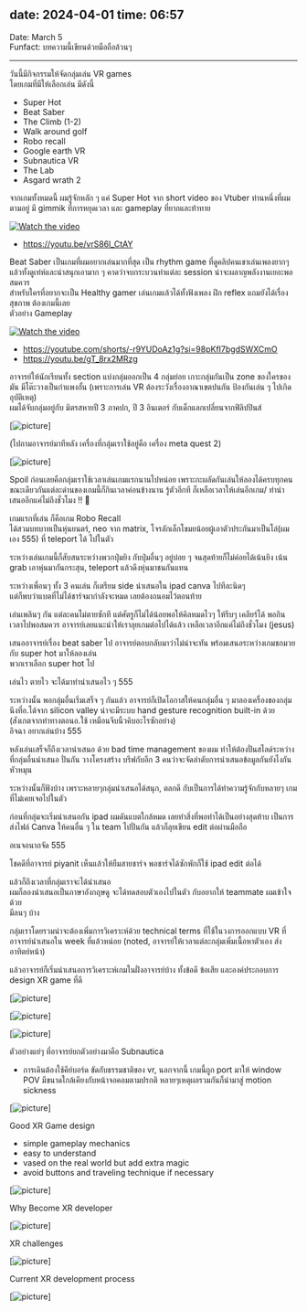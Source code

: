 date: 2024-04-01
time: 06:57
---

Date: March 5  
Funfact: บทความนี้เขียนด้วยมือถือล้วนๆ   

---
วันนี้มีกิจกรรมให้จัดกลุ่มเล่น VR games  
โดยเกมที่มีให้เลือกเล่น มีดังนี้   
- Super Hot 
- Beat Saber
- The Climb (1-2)
- Walk around golf
- Robo recall
- Google earth VR
- Subnautica VR
- The Lab
- Asgard wrath 2


จากเกมทั้งหมดนี้ ผมรู้จักหลัก ๆ แค่ Super Hot จาก short video ของ Vtuber ท่านหนึ่งที่ผมตามอยู่ มี gimmik ที่การหยุดเวลา และ gameplay ที่ยากและท้าทาย  

[![Watch the video](https://cdn1.epicgames.com/908bed122ba84c4a908ee1e14da401c3/offer/545c9ed2-051a-4548-8203-676ea9ccc62b-2560x1440-50a78bf68aecdf1a565ab646ce463eae.jpg)](https://youtu.be/vrS86l_CtAY)

- https://youtu.be/vrS86l_CtAY

Beat Saber เป็นเกมที่ผมอยากเล่นมากที่สุด เป็น rhythm game ที่ดูคลิปคนเขาเล่นเพลงยากๆ แล้วทั้งดูเท่ห์และน่าสนุกเอามาก ๆ คาดว่าจบกระบวนท่าแต่ละ session น่าจะผลาญพลังงานเยอะพอสมควร   
สำหรับใครที่อยากจะเป็น Healthy gamer เล่นเกมแล้วได้ทั้งฟังเพลง ฝึก reflex แถมยังได้เรื่องสุขภาพ ต้องเกมนี้เลย  
ตัวอย่าง Gameplay  



[![Watch the video](https://img.youtube.com/vi/gT_8rx2MRzg/maxresdefault.jpg)](https://youtu.be/gT_8rx2MRzg)

- https://youtube.com/shorts/-r9YUDoAz1g?si=98pKfI7bgdSWXCmO
- https://youtu.be/gT_8rx2MRzg

อาจารย์ให้นักเรียนทั้ง section แบ่งกลุ่มออกเป็น 4 กลุ่มย่อย เกาะกลุ่มกันเป็น zone ของใครของมัน มีโต๊ะวางเป็นกำแพงกั้น (เพราะการเล่น VR ต้องระวังเรื่องอาณาเขตปนกัน ป้องกันเล่น ๆ ไปเกิดอุบัติเหตุ)  
ผมได้จับกลุ่มอยู่กับ มิตรสหายปี 3 ภาคปก, ปี 3 อินเตอร์ กับเด็กแลกเปลี่ยนจากฟิลิปปินส์   

[![picture](https://github.com/efhai2408/Blog/blob/main/pics/CPE375-080/20240305_094701.jpg)] 


(ไปถามอาจารย์มาทีหลัง เครื่องที่กลุ่มเราใช้อยู่คือ เครื่อง meta quest 2)  

[![picture](https://github.com/efhai2408/Blog/blob/main/pics/CPE375-080/20240305_111148.jpg)] 




Spoil ก่อนเลยคือกลุ่มเราใช้เวลาเล่นเกมแรกนานไปหน่อย เพราะกะผลัดกันเล่นให้ลองได้ครบทุกคน ขณะเดียวกันแต่ละด่านของเกมนี้ก็กินเวลาค่อนข้างนาน รู้ตัวอีกที ก็เหลือเวลาให้เล่นอีกเกม/ ทำนำเสนออีกแค่ไม่ถึงชั่วโมง !! 🥶  

เกมแรกที่เล่น ก็คือเกม Robo Recall   
ได้สวมบทบาทเป็นหุ่นยนตร์, neo จาก matrix, โจรลักเล็กโขมยน้อยผู้เอาตัวประกันมาเป็นโล่(ผมเอง 555) ที่ teleport ได้ ไปในตัว  

ระหว่างเล่นเกมนี้ก็สับสนระหว่างพวกปุ่มยิง กับปุ่มอื่นๆ อยู่บ่อย ๆ จนสุดท้ายก็ไม่ค่อยได้เน้นยิง เน้น grab เอาหุ่นมากันกระสุน, teleport แล้วดึงหุ่นมาชนกันแทน  

ระหว่างเพื่อนๆ ทั้ง 3 คนเล่น ก็เตรียม side นำเสนอใน ipad canva ไปทีละนิดๆ   
แต่ก็พบว่าแบตที่ไม่ได้ชาร์จมากำลังจะหมด เลยต้องถนอมไว้ตอนท้าย   

เล่นเพลินๆ กัน แต่ละคนไม่ตายซักที แต่ศัตรูก็ไม่ได้น้อยพอให้คิลหมดไวๆ ให้รีบๆ เคลียร์ได้ พอกินเวลาไปพอสมควร อาจารย์เลยแนะนำให้เราลุยเกมต่อไปได้แล้ว เหลือเวลาอีกแค่ไม่ถึงชั่วโมง (jesus)  

เสนออาจารย์เรื่อง beat saber ไป อาจารย์ตอบกลับมาว่าไม่น่าจะทัน พร้อมเสนอระหว่างเกมชกมวย กับ super hot มาให้ลองเล่น  
พวกเราเลือก super hot ไป   

เล่นไว ตายไว จะได้มาทำนำเสนอไว ๆ 555  

ระหว่างนั้น พอกลุ่มอื่นเริ่มเสร็จ ๆ กันแล้ว อาจารย์ก็เปิดโอกาสให้คนกลุ่มอื่น ๆ มาลองเครื่องของกลุ่มนึงที่อ.ได้จาก silicon valley น่าจะมีระบบ hand gesture recognition built-in ด้วย (สังเกตจากท่าทางตอนอ.ใช้ เหมือนจีบนิ้วคิบอะไรซักอย่าง)   
อิจฉา อยากเล่นบ้าง 555   

หลังเล่นเสร็จก็ถึงเวลานำเสนอ
ด้วย bad time management ของผม ทำให้ต้องปั่นสไลด์ระหว่างที่กลุ่มอื่นนำเสนอ ปั่นกัน วางโครงสร้าง บรีฟกับอีก 3 คนว่าจะจัดลำดับการนำเสนอข้อมูลกันยังไงกันหัวหมุน  

ระหว่างนั้นก็ฟังบ้าง เพราะหลายๆกลุ่มนำเสนอได้สนุก, ตลกดี กับเป็นการได้ทำความรู้จักกับหลายๆ เกมที่ไม่เคยเจอไปในตัว  

ก่อนที่กลุ่มจะเริ่มนำเสนอกัน ipad ผมดันแบตใกล้หมด เลยทำสิ่งที่พอทำได้เป็นอย่างสุดท้าบ เป็นการส่งไฟล์ Canva ให้คนอื่น ๆ ใน team ไปปั่นกัน แล้วก็ลุยเขียน edit ต่อผ่านมือถือ   

อเนจอนาถจัด 555  

โชคดีที่อาจารย์ piyanit เห็นแล้วให้ยืมสายชาร์จ พอชาร์จได้ซักพักก็ใช้ ipad edit ต่อได้  

แล้วก็ถึงเวลาที่กลุ่มเราจะได้นำเสนอ   
ผมก็ลองนำเสนอเป็นภาษาอังกฤษดู จะได้ทดสอบตัวเองไปในตัว กับอยากให้ teammate ผมเข้าใจด้วย   
มีลนๆ บ้าง   


กลุ่มเราโดยรวมน่าจะต้องเพิ่มการวิเคราะห์ด้วย technical terms ที่ใช้ในวงการออกแบบ VR ที่อาจารย์นำเสนอใน week ที่แล้วหน่อย (noted, อาจารย์ให้เวลาแต่ละกลุ่มเพิ่มเนื้อหาตัวเอง ส่งอาทิตย์หน้า)  

แล้วอาจารย์ก็เริ่มนำเสนอการวิเคราะห์เกมในฝั่งอาจารย์บ้าง ทั้งข้อดี ข้อเสีย และองค์ประกอบการ design XR game ที่ดี 

[![picture](https://github.com/efhai2408/Blog/blob/main/pics/CPE375-080/20240305_120600.jpg)] 

[![picture](https://github.com/efhai2408/Blog/blob/main/pics/CPE375-080/20240305_120931.jpg)] 

[![picture](https://github.com/efhai2408/Blog/blob/main/pics/CPE375-080/20240305_121118.jpg)] 

ตัวอย่างแย่ๆ ที่อาจารย์ยกตัวอย่างมาคือ Subnautica 
- การเดินต้องใช้คีย์บอร์ด ขัดกับธรรมชาติของ vr, นอกจากนี้ เกมนี้ถูก port มาให้ window POV มีขนาดใกล้เคียงกับหน้าจอคอมตามปรกติ หลายๆเหตุผลรวมกันก็นำมาสู่ motion sickness 

[![picture](https://github.com/efhai2408/Blog/blob/main/pics/CPE375-080/20240305_121603.jpg)] 

Good XR Game design
- simple gameplay mechanics
- easy to understand
- vased on the real world but add extra magic
- avoid buttons and traveling technique if necessary

[![picture](https://github.com/efhai2408/Blog/blob/main/pics/CPE375-080/20240305_121240.jpg)] 

Why Become XR developer

[![picture](https://github.com/efhai2408/Blog/blob/main/pics/CPE375-080/20240305_121639.jpg)] 

XR challenges

[![picture](https://github.com/efhai2408/Blog/blob/main/pics/CPE375-080/20240305_121821.jpg)] 

Current XR development process

[![picture](https://github.com/efhai2408/Blog/blob/main/pics/CPE375-080/20240305_122030.jpg)] 




